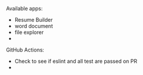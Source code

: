 Available apps:

-   Resume Builder
-   word document
-   file explorer
-

GitHub Actions:

-   Check to see if eslint and all test are passed on PR
-
